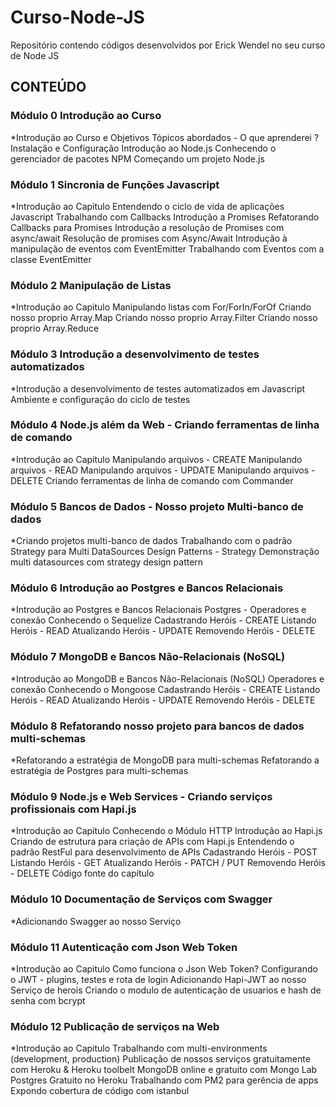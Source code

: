 # Curso-Node-JS
Repositório contendo códigos desenvolvidos por Erick Wendel no seu curso de Node JS

## CONTEÚDO

### Módulo 0 Introdução ao Curso

*Introdução ao Curso e Objetivos
Tópicos abordados - O que aprenderei ?
Instalação e Configuração
Introdução ao Node.js
Conhecendo o gerenciador de pacotes NPM
Começando um projeto Node.js


### Módulo 1 Sincronia de Funções Javascript

*Introdução ao Capitulo
Entendendo o ciclo de vida de aplicações Javascript
Trabalhando com Callbacks
Introdução a Promises
Refatorando Callbacks para Promises
Introdução a resolução de Promises com async/await
Resolução de promises com Async/Await
Introdução à manipulação de eventos com EventEmitter
Trabalhando com Eventos com a classe EventEmitter


### Módulo 2 Manipulação de Listas

*Introdução ao Capitulo
Manipulando listas com For/ForIn/ForOf
Criando nosso proprio Array.Map
Criando nosso proprio Array.Filter
Criando nosso proprio Array.Reduce


### Módulo 3 Introdução a desenvolvimento de testes automatizados

*Introdução a desenvolvimento de testes automatizados em Javascript
Ambiente e configuração do ciclo de testes


### Módulo 4 Node.js além da Web - Criando ferramentas de linha de comando

*Introdução ao Capítulo
Manipulando arquivos - CREATE
Manipulando arquivos - READ
Manipulando arquivos - UPDATE
Manipulando arquivos - DELETE
Criando ferramentas de linha de comando com Commander


### Módulo 5 Bancos de Dados - Nosso projeto Multi-banco de dados

*Criando projetos multi-banco de dados
Trabalhando com o padrão Strategy para Multi DataSources
Design Patterns - Strategy
Demonstração multi datasources com strategy design pattern


### Módulo 6 Introdução ao Postgres e Bancos Relacionais

*Introdução ao Postgres e Bancos Relacionais
Postgres - Operadores e conexão
Conhecendo o Sequelize
Cadastrando Heróis - CREATE
Listando Heróis - READ
Atualizando Heróis - UPDATE
Removendo Heróis - DELETE


### Módulo 7 MongoDB e Bancos Não-Relacionais (NoSQL)

*Introdução ao MongoDB e Bancos Não-Relacionais (NoSQL)
Operadores e conexão
Conhecendo o Mongoose
Cadastrando Heróis - CREATE
Listando Heróis - READ
Atualizando Heróis - UPDATE
Removendo Heróis - DELETE


### Módulo 8 Refatorando nosso projeto para bancos de dados multi-schemas

*Refatorando a estratégia de MongoDB para multi-schemas
Refatorando a estratégia de Postgres para multi-schemas


### Módulo 9 Node.js e Web Services - Criando serviços profissionais com Hapi.js

*Introdução ao Capítulo
Conhecendo o Módulo HTTP
Introdução ao Hapi.js
Criando de estrutura para criação de APIs com Hapi.js
Entendendo o padrão RestFul para desenvolvimento de APIs
Cadastrando Heróis - POST
Listando Heróis - GET
Atualizando Heróis - PATCH / PUT
Removendo Heróis - DELETE
Código fonte do capítulo


### Módulo 10 Documentação de Serviços com Swagger

*Adicionando Swagger ao nosso Serviço


### Módulo 11 Autenticação com Json Web Token

*Introdução ao Capitulo
Como funciona o Json Web Token?
Configurando o JWT - plugins, testes e rota de login
Adicionando Hapi-JWT ao nosso Serviço de herois
Criando o modulo de autenticação de usuarios e hash de senha com bcrypt


### Módulo 12 Publicação de serviços na Web

*Introdução ao Capitulo
Trabalhando com multi-environments (development, production)
Publicação de nossos serviços gratuitamente com Heroku & Heroku toolbelt
MongoDB online e gratuito com Mongo Lab
Postgres Gratuito no Heroku
Trabalhando com PM2 para gerência de apps
Expondo cobertura de código com istanbul

